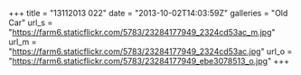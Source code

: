 +++
title = "13112013 022"
date = "2013-10-02T14:03:59Z"
galleries = "Old Car"
url_s = "https://farm6.staticflickr.com/5783/23284177949_2324cd53ac_m.jpg"
url_m = "https://farm6.staticflickr.com/5783/23284177949_2324cd53ac.jpg"
url_o = "https://farm6.staticflickr.com/5783/23284177949_ebe3078513_o.jpg"
+++


